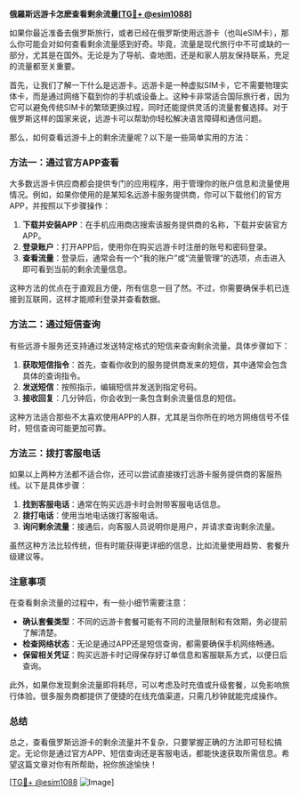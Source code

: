 **俄羅斯远游卡怎麽查看剩余流量[[TG💪+ @esim1088](https://t.me/s/esim1088)]**

如果你最近准备去俄罗斯旅行，或者已经在俄罗斯使用远游卡（也叫eSIM卡），那么你可能会对如何查看剩余流量感到好奇。毕竟，流量是现代旅行中不可或缺的一部分，尤其是在国外。无论是为了导航、查地图，还是和家人朋友保持联系，充足的流量都至关重要。

首先，让我们了解一下什么是远游卡。远游卡是一种虚拟SIM卡，它不需要物理实体卡，而是通过网络下载到你的手机或设备上。这种卡非常适合国际旅行者，因为它可以避免传统SIM卡的繁琐更换过程，同时还能提供灵活的流量套餐选择。对于俄罗斯这样的国家来说，远游卡可以帮助你轻松解决语言障碍和通信问题。

那么，如何查看远游卡上的剩余流量呢？以下是一些简单实用的方法：

### 方法一：通过官方APP查看

大多数远游卡供应商都会提供专门的应用程序，用于管理你的账户信息和流量使用情况。例如，如果你使用的是某知名远游卡服务提供商，你可以下载他们的官方APP，并按照以下步骤操作：

1. **下载并安装APP**：在手机应用商店搜索该服务提供商的名称，下载并安装官方APP。
2. **登录账户**：打开APP后，使用你在购买远游卡时注册的账号和密码登录。
3. **查看流量**：登录后，通常会有一个“我的账户”或“流量管理”的选项，点击进入即可看到当前的剩余流量信息。

这种方法的优点在于直观且方便，所有信息一目了然。不过，你需要确保手机已连接到互联网，这样才能顺利登录并查看数据。

### 方法二：通过短信查询

有些远游卡服务还支持通过发送特定格式的短信来查询剩余流量。具体步骤如下：

1. **获取短信指令**：首先，查看你收到的服务提供商发来的短信，其中通常会包含具体的查询指令。
2. **发送短信**：按照指示，编辑短信并发送到指定号码。
3. **接收回复**：几分钟后，你会收到一条包含剩余流量信息的短信。

这种方法适合那些不太喜欢使用APP的人群，尤其是当你所在的地方网络信号不佳时，短信查询可能更加可靠。

### 方法三：拨打客服电话

如果以上两种方法都不适合你，还可以尝试直接拨打远游卡服务提供商的客服热线。以下是具体步骤：

1. **找到客服电话**：通常在购买远游卡时会附带客服电话信息。
2. **拨打电话**：使用当地电话拨打客服电话。
3. **询问剩余流量**：接通后，向客服人员说明你是用户，并请求查询剩余流量。

虽然这种方法比较传统，但有时能获得更详细的信息，比如流量使用趋势、套餐升级建议等。

### 注意事项

在查看剩余流量的过程中，有一些小细节需要注意：

- **确认套餐类型**：不同的远游卡套餐可能有不同的流量限制和有效期，务必提前了解清楚。
- **检查网络状态**：无论是通过APP还是短信查询，都需要确保手机网络畅通。
- **保留相关凭证**：购买远游卡时记得保存好订单信息和客服联系方式，以便日后查询。

此外，如果你发现剩余流量即将耗尽，可以考虑及时充值或升级套餐，以免影响旅行体验。很多服务商都提供了便捷的在线充值渠道，只需几秒钟就能完成操作。

### 总结

总之，查看俄罗斯远游卡的剩余流量并不复杂，只要掌握正确的方法即可轻松搞定。无论你是通过官方APP、短信查询还是客服电话，都能快速获取所需信息。希望这篇文章对你有所帮助，祝你旅途愉快！

[[TG💪+ @esim1088](https://t.me/s/esim1088) ![Image](https://i.postimg.cc/4NQfJmqS/Snipaste-2025-05-13-00-14-12.png)]